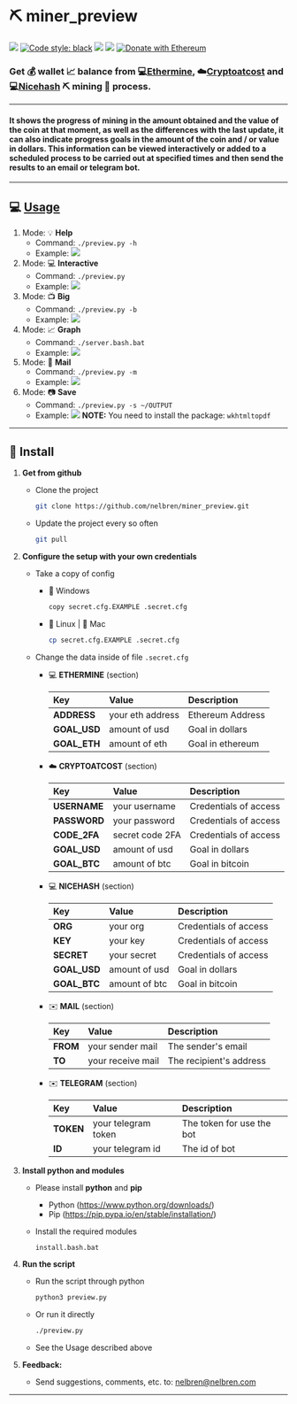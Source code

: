 # ⛏️ miner_preview

[![](images/python.svg)](https://python.org/)
[![Code style: black](https://img.shields.io/badge/code%20style-black-000000.svg?style=flat-square)](https://github.com/psf/black)
[![](images/pylint.svg)](https://pylint.org/)
[![](images/flake8.svg)](https://www.flake8rules.com/)
[![Donate with Ethereum](https://en.cryptobadges.io/badge/micro/0x0892c9b9b58ad5a7878d5dcd4da4ee72109c32c6)](https://en.cryptobadges.io/donate/0x0892c9b9b58ad5a7878d5dcd4da4ee72109c32c6)

### Get 💰 wallet 📈 balance from 💻[Ethermine](https://www.ethermine.org/), ☁️[Cryptoatcost](https://www.cryptoatcost.com/) and 💻[Nicehash](https://www.nicehash.com/) ⛏️ mining 🚧 process.

---
#### It shows the progress of mining in the amount obtained and the value of the coin at that moment, as well as the differences with the last update, it can also indicate progress goals in the amount of the coin and / or value in dollars. This information can be viewed interactively or added to a scheduled process to be carried out at specified times and then send the results to an email or telegram bot. 
---

## 💻 [Usage](#usage)

1. Mode: 💡 **Help**
    - Command: `./preview.py -h`
    - Example: 
        ![](images/help.png)
2. Mode: 💻 **Interactive** 
    - Command: `./preview.py`
    - Example:
        ![](images/preview.png)
3. Mode: 📺 **Big** 
    - Command: `./preview.py -b`
    - Example:
        ![](images/big.png)   
4. Mode: 📈 **Graph** 
    - Command: `./server.bash.bat`
    - Example:
        ![](images/graph.png)
5. Mode: 📧 **Mail**
    - Command: `./preview.py -m`
    - Example:
        ![](images/mail.jpg)
6. Mode: 📷 **Save** 
    - Command: `./preview.py -s ~/OUTPUT`
    - Example:
        ![](images/save.png)
    **NOTE:** You need to install the package: `wkhtmltopdf`

---

## 🔩 Install

1. **Get from github**

    - Clone the project
        ```bash
        git clone https://github.com/nelbren/miner_preview.git
        ```
    - Update the project every so often
        ```bash
        git pull
        ```

2. **Configure the setup with your own credentials**
    - Take a copy of config
        - 🚪 Windows
            ```bash
            copy secret.cfg.EXAMPLE .secret.cfg
            ```

        - 🐧 Linux | 🍎  Mac      
            ```bash
            cp secret.cfg.EXAMPLE .secret.cfg
            ```
    - Change the data inside of file `.secret.cfg`

        - 💻 **ETHERMINE** (section)

            |Key|Value|Description|
            |:--|:--|:--|
            |**ADDRESS**|your eth address|Ethereum Address|
            |**GOAL_USD**|amount of usd|Goal in dollars|
            |**GOAL_ETH**|amount of eth|Goal in ethereum|

        - ☁️ **CRYPTOATCOST** (section)

            |Key|Value|Description|
            |:--|:--|:--|
            |**USERNAME**|your username|Credentials of access|
            |**PASSWORD**|your password|Credentials of access|
            |**CODE_2FA**|secret code 2FA|Credentials of access|
            |**GOAL_USD**|amount of usd|Goal in dollars|
            |**GOAL_BTC**|amount of btc|Goal in bitcoin|

        - 💻 **NICEHASH** (section)

            |Key|Value|Description|
            |:--|:--|:--|
            |**ORG**|your org|Credentials of access|
            |**KEY**|your key|Credentials of access|
            |**SECRET**|your secret|Credentials of access|
            |**GOAL_USD**|amount of usd|Goal in dollars|
            |**GOAL_BTC**|amount of btc|Goal in bitcoin|

        - ✉️ **MAIL** (section)

            |Key|Value|Description|
            |:--|:--|:--|
            |**FROM**|your sender mail|The sender's email|
            |**TO**|your receive mail|The recipient's address|

        - ✉️ **TELEGRAM** (section)

            |Key|Value|Description|
            |:--|:--|:--|
            |**TOKEN**|your telegram token|The token for use the bot|
            |**ID**|your telegram id|The id of bot|


3. **Install python and modules**
    
    - Please install **python** and **pip**
        - Python (https://www.python.org/downloads/)
        - Pip (https://pip.pypa.io/en/stable/installation/)
    
    - Install the required modules
        ```bash
        install.bash.bat
        ```

4. **Run the script**
    - Run the script through python
        ```bash
        python3 preview.py
        ```
    - Or run it directly
        ```bash
        ./preview.py
        ```
    - See the <a name="usage">Usage</a> described above 
     

5. **Feedback:** 
   - Send suggestions, comments, etc. to: nelbren@nelbren.com

---
